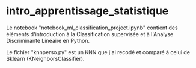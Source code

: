 # intro_apprentissage_statistique
Le notebook "notebook_ml_classification_project.ipynb" contient des éléments d'introduction à la Classification supervisée et à l'Analyse Discriminante Linéaire en Python.

Le fichier "knnperso.py" est un KNN que j'ai recodé et comparé à celui de Sklearn (KNeighborsClassifier).
